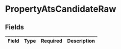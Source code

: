 # PropertyAtsCandidateRaw


## Fields

| Field       | Type        | Required    | Description |
| ----------- | ----------- | ----------- | ----------- |